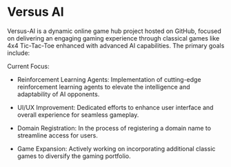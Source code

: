 # Versus AI
Versus-AI is a dynamic online game hub project hosted on GitHub, focused on delivering an engaging gaming experience through classical games like 4x4 Tic-Tac-Toe enhanced with advanced AI capabilities. The primary goals include:

Current Focus:

- Reinforcement Learning Agents: Implementation of cutting-edge reinforcement learning agents to elevate the intelligence and adaptability of AI opponents.

- UI/UX Improvement: Dedicated efforts to enhance user interface and overall experience for seamless gameplay.

- Domain Registration: In the process of registering a domain name to streamline access for users.

- Game Expansion: Actively working on incorporating additional classic games to diversify the gaming portfolio.
